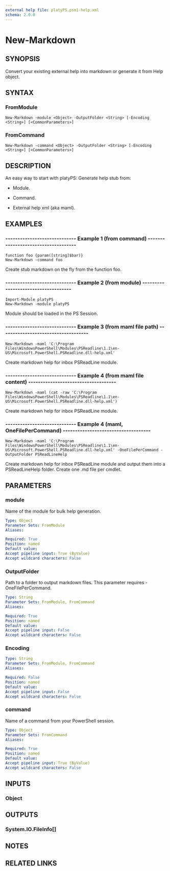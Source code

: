 ```yaml
---
external help file: platyPS.psm1-help.xml
schema: 2.0.0
---
```


# New-Markdown
## SYNOPSIS
Convert your existing external help into markdown or generate it from Help object.

## SYNTAX

### FromModule
```
New-Markdown -module <Object> -OutputFolder <String> [-Encoding <String>] [<CommonParameters>]
```

### FromCommand
```
New-Markdown -command <Object> -OutputFolder <String> [-Encoding <String>] [<CommonParameters>]
```

## DESCRIPTION
An easy way to start with platyPS: Generate help stub from:

-  Module.

-  Command.

-  External help xml \(aka maml\).

## EXAMPLES

### ----------------------------- Example 1 (from command) ------------------------------------
```
function foo {param([string]$bar)}
New-Markdown -command foo
```

Create stub markdown on the fly from the function foo.

### ----------------------------- Example 2 (from module) ------------------------------------
```
Import-Module platyPS
New-Markdown -module platyPS
```

Module should be loaded in the PS Session.

### ----------------------------- Example 3 (from maml file path) ------------------------------------
```
New-Markdown -maml 'C:\Program Files\WindowsPowerShell\Modules\PSReadline\1.1\en-US\Microsoft.PowerShell.PSReadline.dll-help.xml'
```

Create markdown help for inbox PSReadLine module.

### ----------------------------- Example 4 (from maml file content) ------------------------------------
```
New-Markdown -maml (cat -raw 'C:\Program Files\WindowsPowerShell\Modules\PSReadline\1.1\en-US\Microsoft.PowerShell.PSReadline.dll-help.xml')
```

Create markdown help for inbox PSReadLine module.

### ----------------------------- Example 4 (maml, OneFilePerCommand) ------------------------------------
```
New-Markdown -maml 'C:\Program Files\WindowsPowerShell\Modules\PSReadline\1.1\en-US\Microsoft.PowerShell.PSReadline.dll-help.xml' -OneFilePerCommand -OutputFolder PSReadLineHelp
```

Create markdown help for inbox PSReadLine module and output them into a PSReadLineHelp folder. Create one .md file per cmdlet.

## PARAMETERS

### module
Name of the module for bulk help generation.

```yaml
Type: Object
Parameter Sets: FromModule
Aliases: 

Required: True
Position: named
Default value: 
Accept pipeline input: True (ByValue)
Accept wildcard characters: False
```

### OutputFolder
Path to a folder to output markdown files. This parameter requires -OneFilePerCommand.

```yaml
Type: String
Parameter Sets: FromModule, FromCommand
Aliases: 

Required: True
Position: named
Default value: 
Accept pipeline input: False
Accept wildcard characters: False
```

### Encoding
```yaml
Type: String
Parameter Sets: FromModule, FromCommand
Aliases: 

Required: False
Position: named
Default value: 
Accept pipeline input: False
Accept wildcard characters: False
```

### command
Name of a command from your PowerShell session.

```yaml
Type: Object
Parameter Sets: FromCommand
Aliases: 

Required: True
Position: named
Default value: 
Accept pipeline input: True (ByValue)
Accept wildcard characters: False
```

## INPUTS

### Object

## OUTPUTS

### System.IO.FileInfo[]

## NOTES

## RELATED LINKS


